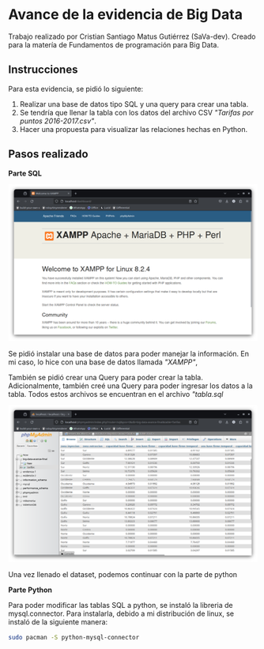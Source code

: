 # Avance de la evidencia de Big Data

Trabajo realizado por Cristian Santiago Matus Gutiérrez (SaVa-dev).
Creado para la matería de Fundamentos de programación para Big Data.

## Instrucciones

Para esta evidencia, se pidió lo siguiente:

1. Realizar una base de datos tipo SQL y una query para crear una tabla.
2. Se tendría que llenar la tabla con los datos del archivo CSV *"Tarifas por puntos 2016-2017.csv"*.
3. Hacer una propuesta para visualizar las relaciones hechas en Python.

## Pasos realizado

**Parte SQL**

![Inicio de Xampp](./images/inicioXampp.png)

Se pidió instalar una base de datos para poder manejar la información.
En mi caso, lo hice con una base de datos llamada *"XAMPP"*,

También se pidió crear una Query para poder crear la tabla.
Adicionalmente, también creé una Query para poder ingresar los datos a la tabla.
Todos estos archivos se encuentran en el archivo *"tabla.sql*

![Imagen de tabla en Xampp](./images/tablaXampp.png)

Una vez llenado el dataset, podemos continuar con la parte de python

**Parte Python**

Para poder modificar las tablas SQL a python, se instaló la libreria de mysql.connector.
Para instalarla, debido a mi distribución de linux, se instaló de la siguiente manera:

```bash
sudo pacman -S python-mysql-connector
```